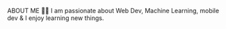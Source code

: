ABOUT ME 
👨‍💻 I am passionate about Web Dev, Machine Learning, mobile dev & I enjoy learning new things.
